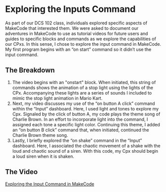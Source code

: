 # Exploring the Inputs Command

As part of our DCS 102 class, individuals explored specific aspects of MakeCode that interested them. We were asked to document our adventures in MakeCode to use as tutorial videos for future users and guides to specific blocks and commands as we explore the capabilities of our CPxs. In this sense, I chose to explore the input command in MakeCode. My first program begins with an “on start” command so it didn’t use the input command.

## The Breakdown 

 1. The video begins with an "onstart" block. When initiated, this string of commands shows the animation of a stop light using the lights of the CPx. Accompanying these lights are a series of sounds I included to mimic the stop light animation in Mario Kart. 
 2. Next, my video discusses my use of the “on button A click” command within the “Input” dashboard. Here, I used light and tones to explore my Cpx. Signaled by the click of button A, my code plays the theme song of Charlie Brown. In an effort to incorporate light into the command, I assigned each tone a specific light color. Continuing this theme, I added an “on button B click” command that, when initiated, continued the Charlie Brown theme song.
 3. Lastly, I briefly explored the “on shake” command in the “Input” dashboard. Here, I associated the chaotic movement of a shake with the loud and chaotic sound of a siren. With this code, my Cpx should begin a loud siren when it is shaken.



## The Video

[Exploring the Input Command in MakeCode](https://youtu.be/ruhnzWizKBY)

